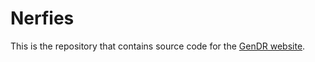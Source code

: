 # Nerfies

This is the repository that contains source code for the [GenDR website](https://gendr.github.io).

